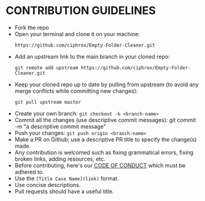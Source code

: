 # CONTRIBUTION GUIDELINES

- Fork the repo
- Open your terminal and clone it on your machine:  
  ```
  https://github.com/ciphrox/Empty-Folder-Cleaner.git
  ```
- Add an upstream link to the main branch in your cloned repo: 
  ```
  git remote add upstream https://github.com/ciphrox/Empty-Folder-Cleaner.git
  ```
- Keep your cloned repo up to date by pulling from upstream (to avoid any merge conflicts while committing new changes): 
  ```
  git pull upstream master
  ```
- Create your  own branch:  `git checkout -b <branch-name>`
- Commit all the changes (use descriptive commit messages): git commit -m "a descriptive commit message"
- Push your changes:  `git push origin <branch-name>`
- Make a PR on Github; use a descriptive PR title to specify the change(s) made.
- Any contribution is welcomed such as fixing grammatical errors, fixing broken links, adding resources, etc.
- Before contributing, here's our [CODE OF CONDUCT](CODE_OF_CONDUCT.md) which must be adhered to.
- Use the `[Title Case Name](link)` format.
- Use concise descriptions.
- Pull requests should have a useful title.
